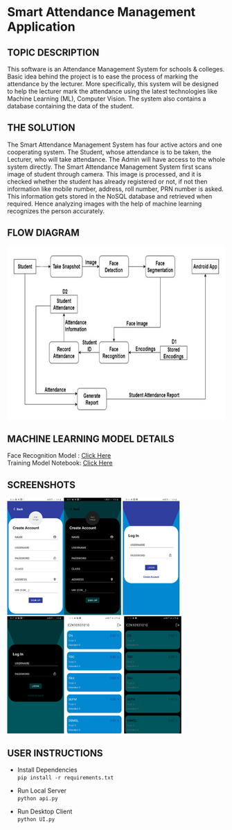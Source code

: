 # Smart Attendance Management Application

## TOPIC DESCRIPTION
This software is an Attendance Management System for schools & colleges. Basic idea behind the project is to ease the process of marking the attendance by the lecturer. 
More specifically, this system will be designed to help the lecturer mark the attendance using the latest technologies like Machine Learning (ML), Computer Vision. The system      also contains a database containing the data of the student.


## THE SOLUTION
The Smart Attendance Management System has four active actors and one cooperating system. The Student, whose attendance is to be taken, the Lecturer, who will take attendance. The Admin will have access to the whole system directly.
The Smart Attendance Management System first scans image of student through camera. This image is processed, and it is checked whether the student has already registered or not, if not then information like mobile number, address, roll number, PRN number is asked. This information gets stored in the NoSQL database and retrieved when required. Hence analyzing images with the help of machine learning recognizes the person accurately.

## FLOW DIAGRAM

<p align="center">
<img src="https://github.com/pranav1152/SAMS/blob/main/Images/Flow_Diagram.jpg" height="400">
</p>

## MACHINE LEARNING MODEL DETAILS
Face Recognition Model : [Click Here](https://drive.google.com/file/d/1dPwpf5bUtXVo-7EoECvme3nxRd18OfWr/view?usp=sharing) <br/>
Training Model Notebook: [Click Here](https://www.kaggle.com/pranav918/face-model)

## SCREENSHOTS
<img src="https://github.com/pranav1152/SAMS/blob/main/Images/Signup_Light.jpg" height="270"><img src="https://github.com/pranav1152/SAMS/blob/main/Images/Signup_Dark.jpg" height="270">
<img src="https://github.com/pranav1152/SAMS/blob/main/Images/Login_Light.jpg" height="270">
<img src="https://github.com/pranav1152/SAMS/blob/main/Images/Login_Dark.jpg" height="270">
<img src="https://github.com/pranav1152/SAMS/blob/main/Images/Attendence_Light.jpg" height="270">
<img src="https://github.com/pranav1152/SAMS/blob/main/Images/Attendence_Dark.jpg" height="270"> &nbsp;

## USER INSTRUCTIONS
* Install Dependencies  
    `pip install -r requirements.txt` 
    
* Run Local Server  
    `python api.py`
    
* Run Desktop Client  
    `python UI.py`
